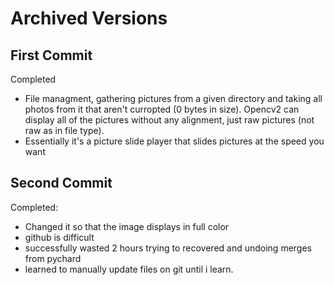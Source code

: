 # Archived Versions
## First Commit
Completed
- File managment, gathering pictures from a given directory and taking all photos from it that aren't curropted (0 bytes in size). Opencv2 can display all of the pictures without any alignment, just raw pictures (not raw as in file type).
- Essentially it's a picture slide player that slides pictures at the speed you want
## Second Commit
Completed:
- Changed it so that the image displays in full color
- github is difficult
- successfully wasted 2 hours trying to recovered and undoing merges from pychard
- learned to manually update files on git until i learn.
